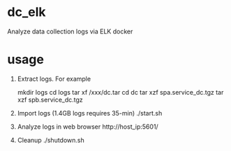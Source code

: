 # dc_elk
Analyze data collection logs via ELK docker

# usage
1. Extract logs. For example

    mkdir logs
    cd logs
    tar xf /xxx/dc.tar
    cd dc
    tar xzf spa.service_dc.tgz
    tar xzf spb.service_dc.tgz

2. Import logs (1.4GB logs requires 35-min)
   ./start.sh

3. Analyze logs in web browser
   http://host_ip:5601/

4. Cleanup
   ./shutdown.sh

